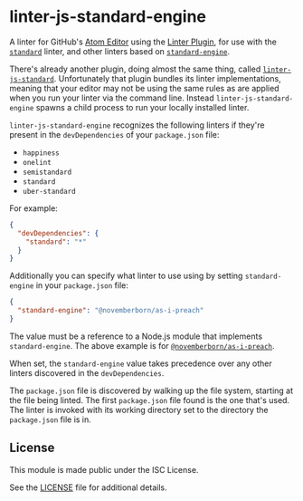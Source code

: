 # linter-js-standard-engine

A linter for GitHub's [Atom Editor](https://atom.io) using the
[Linter Plugin](https://github.com/atom-community/linter), for use with the
[`standard`](https://github.com/feross/standard) linter, and other linters based
on [`standard-engine`](https://github.com/flet/standard-engine).

There's already another plugin, doing almost the same thing, called
[`linter-js-standard`](https://github.com/ricardofbarros/linter-js-standard).
Unfortunately that plugin bundles its linter implementations, meaning that your
editor may not be using the same rules as are applied when you run your linter
via the command line. Instead `linter-js-standard-engine` spawns a child process
to run your locally installed linter.

`linter-js-standard-engine` recognizes the following linters if they're present
in the `devDependencies` of your `package.json` file:

* `happiness`
* `onelint`
* `semistandard`
* `standard`
* `uber-standard`

For example:

```json
{
  "devDependencies": {
    "standard": "*"
  }
}
```

Additionally you can specify what linter to use using by setting
`standard-engine` in your `package.json` file:

```json
{
  "standard-engine": "@novemberborn/as-i-preach"
}
```

The value must be a reference to a Node.js module that implements
`standard-engine`. The above example is for
[`@novemberborn/as-i-preach`](https://github.com/novemberborn/as-i-preach).

When set, the `standard-engine` value takes precedence over any other linters
discovered in the `devDependencies`.

The `package.json` file is discovered by walking up the file system, starting at
the file being linted. The first `package.json` file found is the one that's
used. The linter is invoked with its working directory set to the directory the
`package.json` file is in.

## License

This module is made public under the ISC License.

See the
[LICENSE](https://github.com/gustavnikolaj/linter-js-standard-engine/blob/master/LICENSE)
file for additional details.
